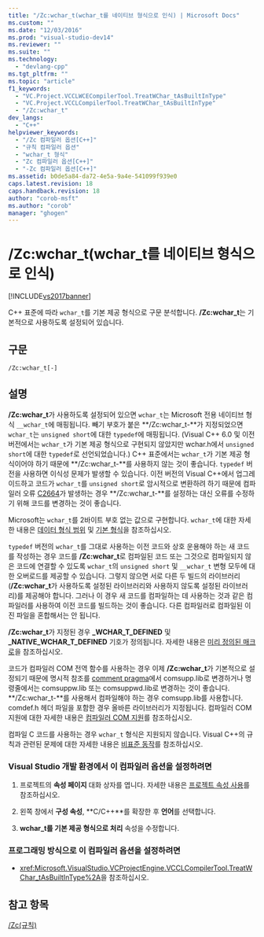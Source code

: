 ```yaml
---
title: "/Zc:wchar_t(wchar_t를 네이티브 형식으로 인식) | Microsoft Docs"
ms.custom: ""
ms.date: "12/03/2016"
ms.prod: "visual-studio-dev14"
ms.reviewer: ""
ms.suite: ""
ms.technology: 
  - "devlang-cpp"
ms.tgt_pltfrm: ""
ms.topic: "article"
f1_keywords: 
  - "VC.Project.VCCLWCECompilerTool.TreatWChar_tAsBuiltInType"
  - "VC.Project.VCCLCompilerTool.TreatWChar_tAsBuiltInType"
  - "/Zc:wchar_t"
dev_langs: 
  - "C++"
helpviewer_keywords: 
  - "/Zc 컴파일러 옵션[C++]"
  - "규칙 컴파일러 옵션"
  - "wchar_t 형식"
  - "Zc 컴파일러 옵션[C++]"
  - "-Zc 컴파일러 옵션[C++]"
ms.assetid: b0de5a84-da72-4e5a-9a4e-541099f939e0
caps.latest.revision: 18
caps.handback.revision: 18
author: "corob-msft"
ms.author: "corob"
manager: "ghogen"
---
```

# /Zc:wchar_t(wchar_t를 네이티브 형식으로 인식)
[!INCLUDE[vs2017banner](../../assembler/inline/includes/vs2017banner.md)]

C\+\+ 표준에 따라 `wchar_t`를 기본 제공 형식으로 구문 분석합니다.  **\/Zc:wchar\_t**는 기본적으로 사용하도록 설정되어 있습니다.  
  
## 구문  
  
```  
/Zc:wchar_t[-]  
```  
  
## 설명  
 **\/Zc:wchar\_t**가 사용하도록 설정되어 있으면 `wchar_t`는 Microsoft 전용 네이티브 형식 `__wchar_t`에 매핑됩니다.  빼기 부호가 붙은 **\/Zc:wchar\_t\-**가 지정되었으면 `wchar_t`는 `unsigned short`에 대한 `typedef`에 매핑됩니다.  \(Visual C\+\+ 6.0 및 이전 버전에서는 `wchar_t`가 기본 제공 형식으로 구현되지 않았지만 wchar.h에서 `unsigned short`에 대한 `typedef`로 선언되었습니다.\) C\+\+ 표준에서는 `wchar_t`가 기본 제공 형식이어야 하기 때문에 **\/Zc:wchar\_t\-**를 사용하지 않는 것이 좋습니다.  `typedef` 버전을 사용하면 이식성 문제가 발생할 수 있습니다.  이전 버전의 Visual C\+\+에서 업그레이드하고 코드가 `wchar_t`를 `unsigned short`로 암시적으로 변환하려 하기 때문에 컴파일러 오류 [C2664](../../error-messages/compiler-errors-2/compiler-error-c2664.md)가 발생하는 경우 **\/Zc:wchar\_t\-**를 설정하는 대신 오류를 수정하기 위해 코드를 변경하는 것이 좋습니다.  
  
 Microsoft는 `wchar_t`를 2바이트 부호 없는 값으로 구현합니다.  `wchar_t`에 대한 자세한 내용은 [데이터 형식 범위](../../cpp/data-type-ranges.md) 및 [기본 형식](../../cpp/fundamental-types-cpp.md)을 참조하십시오.  
  
 `typedef` 버전의 `wchar_t`를 그대로 사용하는 이전 코드와 상호 운용해야 하는 새 코드를 작성하는 경우 코드를 **\/Zc:wchar\_t**로 컴파일된 코드 또는 그것으로 컴파일되지 않은 코드에 연결할 수 있도록 `wchar_t`의 `unsigned short` 및 `__wchar_t` 변형 모두에 대한 오버로드를 제공할 수 있습니다.  그렇지 않으면 서로 다른 두 빌드의 라이브러리\(**\/Zc:wchar\_t**가 사용하도록 설정된 라이브러리와 사용하지 않도록 설정된 라이브러리\)를 제공해야 합니다.  그러나 이 경우 새 코드를 컴파일하는 데 사용하는 것과 같은 컴파일러를 사용하여 이전 코드를 빌드하는 것이 좋습니다.  다른 컴파일러로 컴파일된 이진 파일을 혼합해서는 안 됩니다.  
  
 **\/Zc:wchar\_t**가 지정된 경우 **\_WCHAR\_T\_DEFINED** 및 **\_NATIVE\_WCHAR\_T\_DEFINED** 기호가 정의됩니다.  자세한 내용은 [미리 정의된 매크로](../../preprocessor/predefined-macros.md)을 참조하십시오.  
  
 코드가 컴파일러 COM 전역 함수를 사용하는 경우 이제 **\/Zc:wchar\_t**가 기본적으로 설정되기 때문에 명시적 참조를 [comment pragma](../../preprocessor/comment-c-cpp.md)에서 comsupp.lib로 변경하거나 명령줄에서는 comsuppw.lib 또는 comsuppwd.lib로 변경하는 것이 좋습니다.  **\/Zc:wchar\_t\-**를 사용해서 컴파일해야 하는 경우 comsupp.lib를 사용합니다. comdef.h 헤더 파일을 포함한 경우 올바른 라이브러리가 지정됩니다.  컴파일러 COM 지원에 대한 자세한 내용은 [컴파일러 COM 지원](../../cpp/compiler-com-support.md)를 참조하십시오.  
  
 컴파일 C 코드를 사용하는 경우 `wchar_t` 형식은 지원되지 않습니다.  Visual C\+\+의 규칙과 관련된 문제에 대한 자세한 내용은 [비표준 동작](../../cpp/nonstandard-behavior.md)를 참조하십시오.  
  
### Visual Studio 개발 환경에서 이 컴파일러 옵션을 설정하려면  
  
1.  프로젝트의 **속성 페이지** 대화 상자를 엽니다.  자세한 내용은 [프로젝트 속성 사용](../../ide/working-with-project-properties.md)를 참조하십시오.  
  
2.  왼쪽 창에서 **구성 속성**, **C\/C\+\+**를 확장한 후 **언어**를 선택합니다.  
  
3.  **wchar\_t를 기본 제공 형식으로 처리** 속성을 수정합니다.  
  
### 프로그래밍 방식으로 이 컴파일러 옵션을 설정하려면  
  
-   <xref:Microsoft.VisualStudio.VCProjectEngine.VCCLCompilerTool.TreatWChar_tAsBuiltInType%2A>을 참조하십시오.  
  
## 참고 항목  
 [\/Zc\(규칙\)](../../build/reference/zc-conformance.md)